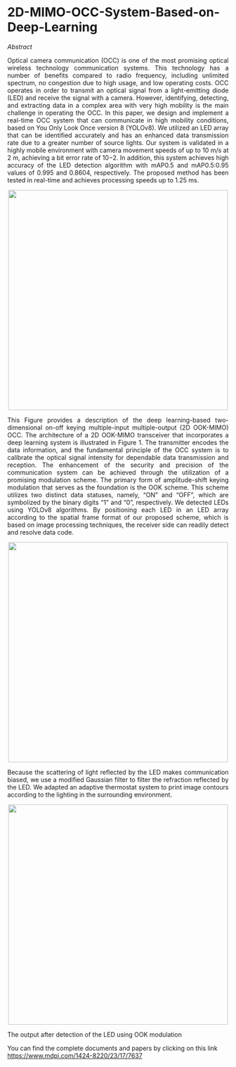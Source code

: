 # 2D-MIMO-OCC-System-Based-on-Deep-Learning

*Abstract*

<div style="text-align: justify">
    Optical camera communication (OCC) is one of the most promising optical wireless technology communication systems. This technology has a number of benefits compared to radio frequency, including unlimited spectrum, no congestion due to high usage, and low operating costs. OCC operates in order to transmit an optical signal from a light-emitting diode (LED) and receive the signal with a camera. However, identifying, detecting, and extracting data in a complex area with very high mobility is the main challenge in operating the OCC. In this paper, we design and implement a real-time OCC system that can communicate in high mobility conditions, based on You Only Look Once version 8 (YOLOv8). We utilized an LED array that can be identified accurately and has an enhanced data transmission rate due to a greater number of source lights. Our system is validated in a highly mobile environment with camera movement speeds of up to 10 m/s at 2 m, achieving a bit error rate of 10−2. In addition, this system achieves high accuracy of the LED detection algorithm with mAP0.5 and mAP0.5:0.95 values of 0.995 and 0.8604, respectively. The proposed method has been tested in real-time and achieves processing speeds up to 1.25 ms.
</div>

<p align="center">
  <img width="500" height="500" src="https://github.com/0nespo/2D-MIMO-OCC-System-Based-on-Deep-Learning/assets/92374095/c6fae164-8eea-460c-ba5b-b74cc191c341">
</p>

<div style="text-align: justify">
    This Figure provides a description of the deep learning-based two-dimensional on-off keying multiple-input multiple-output (2D OOK-MIMO) OCC. The architecture of a 2D OOK-MIMO transceiver that incorporates a deep learning system is illustrated in Figure 1. The transmitter encodes the data information, and the fundamental principle of the OCC system is to calibrate the optical signal intensity for dependable data transmission and reception. The enhancement of the security and precision of the communication system can be achieved through the utilization of a promising modulation scheme. The primary form of amplitude-shift keying modulation that serves as the foundation is the OOK scheme. This scheme utilizes two distinct data statuses, namely, “ON” and “OFF”, which are symbolized by the binary digits “1” and “0”, respectively. We detected LEDs using YOLOv8 algorithms. By positioning each LED in an LED array according to the spatial frame format of our proposed scheme, which is based on image processing techniques, the receiver side can readily detect and resolve data code.
</div>

<p align="center">
  <img width="500" height="500" src="https://github.com/0nespo/2D-MIMO-OCC-System-Based-on-Deep-Learning/assets/92374095/9ca6e6d4-9c64-4c83-919a-9938501777c7">
</p>

<div style="text-align: justify">
    Because the scattering of light reflected by the LED makes communication biased, we use a modified Gaussian filter to filter the refraction reflected by the LED. We adapted an adaptive thermostat system to print image contours according to the lighting in the surrounding environment.
</div>

<p align="center">
  <img width="500" height="500" src="https://github.com/0nespo/2D-MIMO-OCC-System-Based-on-Deep-Learning/assets/92374095/fd1db751-faef-455b-a62a-207614053278">
</p>

<div style="text-align: justify">
The output after detection of the LED using OOK modulation
</div>


You can find the complete documents and papers by clicking on this link
https://www.mdpi.com/1424-8220/23/17/7637




